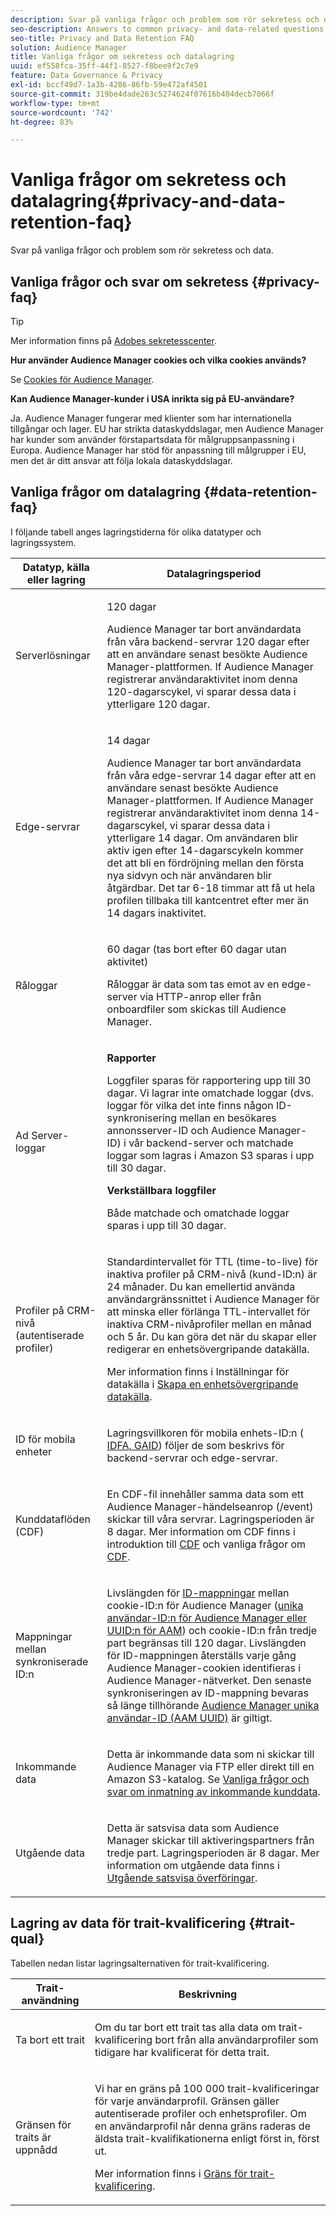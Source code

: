```yaml
---
description: Svar på vanliga frågor och problem som rör sekretess och data.
seo-description: Answers to common privacy- and data-related questions or issues.
seo-title: Privacy and Data Retention FAQ
solution: Audience Manager
title: Vanliga frågor om sekretess och datalagring
uuid: ef558fca-35ff-44f1-8527-f8bee9f2c7e9
feature: Data Governance & Privacy
exl-id: bccf49d7-1a3b-4286-86fb-59e472af4501
source-git-commit: 319be4dade263c5274624f07616b404decb7066f
workflow-type: tm+mt
source-wordcount: '742'
ht-degree: 83%

---
```


# Vanliga frågor om sekretess och datalagring{#privacy-and-data-retention-faq}

Svar på vanliga frågor och problem som rör sekretess och data.

<!-- faq_privacy.xml -->

## Vanliga frågor och svar om sekretess {#privacy-faq}

>[!TIP]
>
>Mer information finns på [Adobes sekretesscenter](https://www.adobe.com/se/privacy.html).

**Hur använder Audience Manager cookies och vilka cookies används?**

Se [Cookies för Audience Manager](https://experienceleague.adobe.com/docs/core-services/interface/ec-cookies/cookies-am.html).

**Kan Audience Manager-kunder i USA inrikta sig på EU-användare?**

Ja. Audience Manager fungerar med klienter som har internationella tillgångar och lager. EU har strikta dataskyddslagar, men Audience Manager har kunder som använder förstapartsdata för målgruppsanpassning i Europa. Audience Manager har stöd för anpassning till målgrupper i EU, men det är ditt ansvar att följa lokala dataskyddslagar.

<!-- 

<p> <b>Why does the IP address need to be removed from log files?</b> </p> 
<p>While still an open question in the US, regulators in Europe consider IP addresses as personally identifiable information (PII). As a result, companies that collect IP addresses in the EU are subject to strict data processing requirements. To support expansion into the EU, and help reduce compliance requirements for our customers, we remove IP addresses from log files. Also, this change addresses where we believe industry self-regulation and legally required regulations are moving within the United States. Removing IP addresses is a proactive change that will help Audience Manager (and our partners) comply with existing and future PII-related legislation. </p>

 -->

## Vanliga frågor om datalagring {#data-retention-faq}

I följande tabell anges lagringstiderna för olika datatyper och lagringssystem.

<table id="table_21C0B13A57A44DE0999FB33F363C88F6"> 
 <thead> 
  <tr> 
   <th colname="col1" class="entry"> Datatyp, källa eller lagring </th> 
   <th colname="col2" class="entry"> Datalagringsperiod </th> 
  </tr> 
 </thead>
 <tbody> 
  <tr> 
   <td colname="col1"> <p>Serverlösningar </p> </td> 
   <td colname="col2"> <p>120 dagar </p> <p> Audience Manager tar bort användardata från våra backend-servrar 120 dagar efter att en användare senast besökte Audience Manager-plattformen. If <span class="keyword"> Audience Manager</span> registrerar användaraktivitet inom denna 120-dagarscykel, vi sparar dessa data i ytterligare 120 dagar. </p> </td> 
  </tr> 
  <tr> 
   <td colname="col1"> <p>Edge-servrar </p> </td> 
   <td colname="col2"> <p> 14 dagar </p> <p>Audience Manager tar bort användardata från våra edge-servrar 14 dagar efter att en användare senast besökte Audience Manager-plattformen. If <span class="keyword"> Audience Manager</span> registrerar användaraktivitet inom denna 14-dagarscykel, vi sparar dessa data i ytterligare 14 dagar. Om användaren blir aktiv igen efter 14-dagarscykeln kommer det att bli en fördröjning mellan den första nya sidvyn och när användaren blir åtgärdbar. Det tar 6-18 timmar att få ut hela profilen tillbaka till kantcentret efter mer än 14 dagars inaktivitet. </p> </td> 
  </tr> 
  <tr> 
   <td colname="col1"> <p>Råloggar </p> </td> 
   <td colname="col2"> <p>60 dagar (tas bort efter 60 dagar utan aktivitet) </p> <p>Råloggar är data som tas emot av en edge-server via HTTP-anrop eller från onboardfiler som skickas till <span class="keyword"> Audience Manager</span>. </p> </td> 
  </tr> 
  <tr> 
   <td colname="col1"> <p>Ad Server-loggar </p> </td> 
   <td colname="col2"> <p><b>Rapporter</b> </p> <p>Loggfiler sparas för rapportering upp till 30 dagar. Vi lagrar inte omatchade loggar (dvs. loggar för vilka det inte finns någon ID-synkronisering mellan en besökares annonsserver-ID och <span class="keyword"> Audience Manager</span>-ID) i vår backend-server och matchade loggar som lagras i <span class="keyword"> Amazon S3</span> sparas i upp till 30 dagar. </p> <p><b>Verkställbara loggfiler</b> </p> <p>Både matchade och omatchade loggar sparas i upp till 30 dagar. </p> </td> 
  </tr> 
  <tr> 
   <td colname="col1"> <p>Profiler på CRM-nivå (autentiserade profiler) </p> </td> 
   <td colname="col2"> <p>Standardintervallet för TTL (time-to-live) för inaktiva profiler på CRM-nivå (kund-ID:n) är 24 månader. Du kan emellertid använda användargränssnittet i Audience Manager för att minska eller förlänga TTL-intervallet för inaktiva CRM-nivåprofiler mellan en månad och 5 år. Du kan göra det när du skapar eller redigerar en enhetsövergripande datakälla.</p> <p>Mer information finns i Inställningar för datakälla i <a href="../features/profile-merge-rules/merge-rules-start.md#settings"> Skapa en enhetsövergripande datakälla</a>.</p> </td> 
  </tr> 
  <tr> 
   <td colname="col1"> <p>ID för mobila enheter </p> </td> 
   <td colname="col2"> <p>Lagringsvillkoren för mobila enhets-ID:n (<a href="../reference/ids-in-aam.md"> IDFA, GAID</a>) följer de som beskrivs för backend-servrar och edge-servrar. </p> </td> 
  </tr> 
  <tr> 
   <td colname="col1"> <p>Kunddataflöden (CDF) </p> </td> 
   <td colname="col2"> <p>En CDF-fil innehåller samma data som ett <span class="keyword"> Audience Manager</span>-händelseanrop (/event) skickar till våra servrar. Lagringsperioden är 8 dagar. Mer information om CDF finns i introduktion till <a href="../features/cdf-files.md"> CDF</a> och vanliga frågor om <a href="../faq/faq-cdf.md"> CDF</a>. </p> </td> 
  </tr> 
  <tr> 
   <td colname="col1"> <p>Mappningar mellan synkroniserade ID:n </p> </td> 
   <td colname="col2"> <p>Livslängden för <a href="../features/administration/usage-limits.md#id-mapping-limits"> ID-mappningar</a> mellan cookie-ID:n för Audience Manager (<a href="../reference/ids-in-aam.md">unika användar-ID:n för Audience Manager eller UUID:n för AAM</a>) och cookie-ID:n från tredje part begränsas till 120 dagar. Livslängden för ID-mappningen återställs varje gång Audience Manager-cookien identifieras i Audience Manager-nätverket. Den senaste synkroniseringen av ID-mappning bevaras så länge tillhörande <a href="../reference/ids-in-aam.md">Audience Manager unika användar-ID (AAM UUID)</a> är giltigt.</p></td> 
  </tr> 
  <tr> 
   <td colname="col1"> <p>Inkommande data </p> </td> 
   <td colname="col2"> <p>Detta är inkommande data som ni skickar till <span class="keyword">Audience Manager</span> via FTP eller direkt till en <span class="keyword">Amazon S3</span>-katalog. Se <a href="../faq/faq-inbound-data-ingestion.md">Vanliga frågor och svar om inmatning av inkommande kunddata</a>. </p> </td> 
  </tr> 
  <tr> 
   <td colname="col1"> <p>Utgående data </p> </td> 
   <td colname="col2"> <p>Detta är satsvisa data som <span class="keyword"> Audience Manager</span> skickar till aktiveringspartners från tredje part. Lagringsperioden är 8 dagar. Mer information om utgående data finns i <a href="../integration/receiving-audience-data/batch-outbound-transfers/outbound-file-name-contents.md">Utgående satsvisa överföringar</a>. </p> </td> 
  </tr> 
 </tbody> 
</table>

## Lagring av data för trait-kvalificering {#trait-qual}

Tabellen nedan listar lagringsalternativen för trait-kvalificering.

<table id="table_7FB42BEF138540AAB6869995C1AB8D3F"> 
 <thead> 
  <tr> 
   <th colname="col1" class="entry"> Trait-användning </th> 
   <th colname="col2" class="entry"> Beskrivning </th> 
  </tr>
 </thead>
 <tbody> 
  <tr> 
   <td colname="col1"> <p>Ta bort ett trait </p> </td> 
   <td colname="col2"> <p>Om du tar bort ett trait tas alla data om trait-kvalificering bort från alla användarprofiler som tidigare har kvalificerat för detta trait. </p> </td> 
  </tr> 
  <tr> 
   <td colname="col1"> <p>Gränsen för traits är uppnådd </p> </td> 
   <td colname="col2"> <p>Vi har en gräns på 100 000 trait-kvalificeringar för varje användarprofil. Gränsen gäller autentiserade profiler och enhetsprofiler. Om en användarprofil når denna gräns raderas de äldsta trait-kvalifikationerna enligt först in, först ut. </p> <p>Mer information finns i <a href="../features/traits/trait-and-segment-qualification-reference.md#trait-qualification-limit"> Gräns för trait-kvalificering</a>. </p> </td> 
  </tr> 
 </tbody> 
</table>

